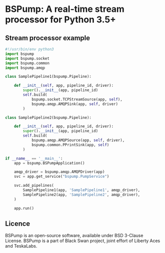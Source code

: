 # BSPump: A real-time stream processor for Python 3.5+

## Stream processor example

```python
#!/usr/bin/env python3
import bspump
import bspump.socket
import bspump.common
import bspump.amqp

class SamplePipeline1(bspump.Pipeline):

	def __init__(self, app, pipeline_id, driver):
		super().__init__(app, pipeline_id)
		self.build(
			bspump.socket.TCPStreamSource(app, self),
			bspump.amqp.AMQPSink(app, self, driver)
		)

class SamplePipeline2(bspump.Pipeline):

	def __init__(self, app, pipeline_id, driver):
		super().__init__(app, pipeline_id)
		self.build(
			bspump.amqp.AMQPSource(app, self, driver),
			bspump.common.PPrintSink(app, self)
		)

if __name__ == '__main__':
	app = bspump.BSPumpApplication()

	amqp_driver = bspump.amqp.AMQPDriver(app)
	svc = app.get_service("bspump.PumpService")

	svc.add_pipelines(
		SamplePipeline1(app, 'SamplePipeline1', amqp_driver),
		SamplePipeline2(app, 'SamplePipeline2', amqp_driver),
	)

	app.run()
```


## Licence

BSPump is an open-source software, available under BSD 3-Clause License.
BSPump is a part of Black Swan project, joint effort of Liberty Aces and TeskaLabs.
